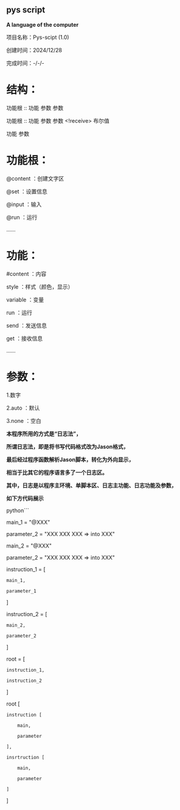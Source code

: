 ## pys script
__A language of the computer__


项目名称：Pys-scipt (1.0)

创建时间：2024/12/28

完成时间：-/-/-


# 结构：

功能根 :: 功能 参数 参数

功能根 :: 功能 参数 参数 <!receive> 布尔值

功能 参数

# 功能根：

@content ：创建文字区

@set ：设置信息

@input ：输入

@run ：运行

……

# 功能：

#content ：内容

style ：样式（颜色，显示）

variable ：变量

run ：运行

send ：发送信息

get ：接收信息

……

# 参数：

1.数字

2.auto ：默认

3.none ：空白


__本程序所用的方式是“日志法”，__

__所谓日志法，即是将书写代码格式改为Jason格式，__

__最后经过程序函数解析Jason脚本，转化为外向显示，__

__相当于比其它的程序语言多了一个日志区。__


__其中，日志是以程序主环境、单脚本区、日志主功能、日志功能及参数，__

__如下方代码展示__

python```

main_1 = "@XXX"

parameter_2 = "XXX XXX XXX => into XXX"

main_2 = "@XXX"

parameter_2 = "XXX XXX XXX => into XXX"

instruction_1 = [

    main_1,

    parameter_1

]

instruction_2 = [

    main_2,

    parameter_2

]

root = [

    instruction_1,

    instruction_2

]


root [

    instruction [

        main,

        parameter

    ],
    
    insrtruction [

        main,

        parameter

    ]

]

```